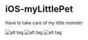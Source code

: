 # iOS-myLittlePet
Have to take care of my little monster

![alt tag](https://cloud.githubusercontent.com/assets/20172644/19235430/fc7362f6-8ef1-11e6-873c-ac024a38fe77.png)
![alt tag](https://cloud.githubusercontent.com/assets/20172644/19235432/fda6237a-8ef1-11e6-83ae-5a3f31c27383.png)
![alt tag](https://cloud.githubusercontent.com/assets/20172644/19235436/ff37f40c-8ef1-11e6-9452-44bfb6ed162e.png)
